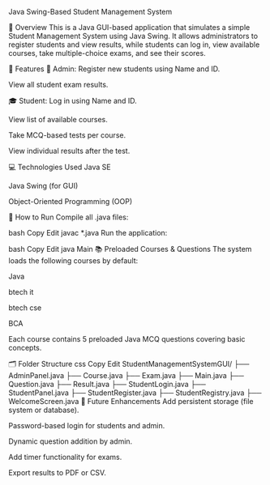 Java Swing-Based Student Management System

📝 Overview This is a Java GUI-based application that simulates a simple Student Management System using Java Swing. It allows administrators to register students and view results, while students can log in, view available courses, take multiple-choice exams, and see their scores.

🔧 Features 👤 Admin: Register new students using Name and ID.

View all student exam results.

🎓 Student: Log in using Name and ID.

View list of available courses.

Take MCQ-based tests per course.

View individual results after the test.

💻 Technologies Used Java SE

Java Swing (for GUI)

Object-Oriented Programming (OOP)

🚀 How to Run Compile all .java files:

bash Copy Edit javac *.java Run the application:

bash Copy Edit java Main 📚 Preloaded Courses & Questions The system loads the following courses by default:

Java

btech it

btech cse

BCA

Each course contains 5 preloaded Java MCQ questions covering basic concepts.

🗂 Folder Structure css Copy Edit StudentManagementSystemGUI/ ├── AdminPanel.java ├── Course.java ├── Exam.java ├── Main.java ├── Question.java ├── Result.java ├── StudentLogin.java ├── StudentPanel.java ├── StudentRegister.java ├── StudentRegistry.java ├── WelcomeScreen.java 🌟 Future Enhancements Add persistent storage (file system or database).

Password-based login for students and admin.

Dynamic question addition by admin.

Add timer functionality for exams.

Export results to PDF or CSV.
